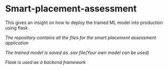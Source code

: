 # Smart-placement-assessment
This gives an insight on how to deploy the trained ML model into production using flask.

*The repository contains all the files for the smart placement assessment application*

*The trained model is saved as .sav file(Your own model can be used)*

*Flask is used as a backend framework*
